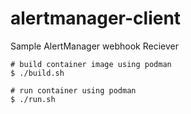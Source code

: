 # alertmanager-client
Sample AlertManager webhook Reciever

```
# build container image using podman
$ ./build.sh

# run container using podman
$ ./run.sh

```

